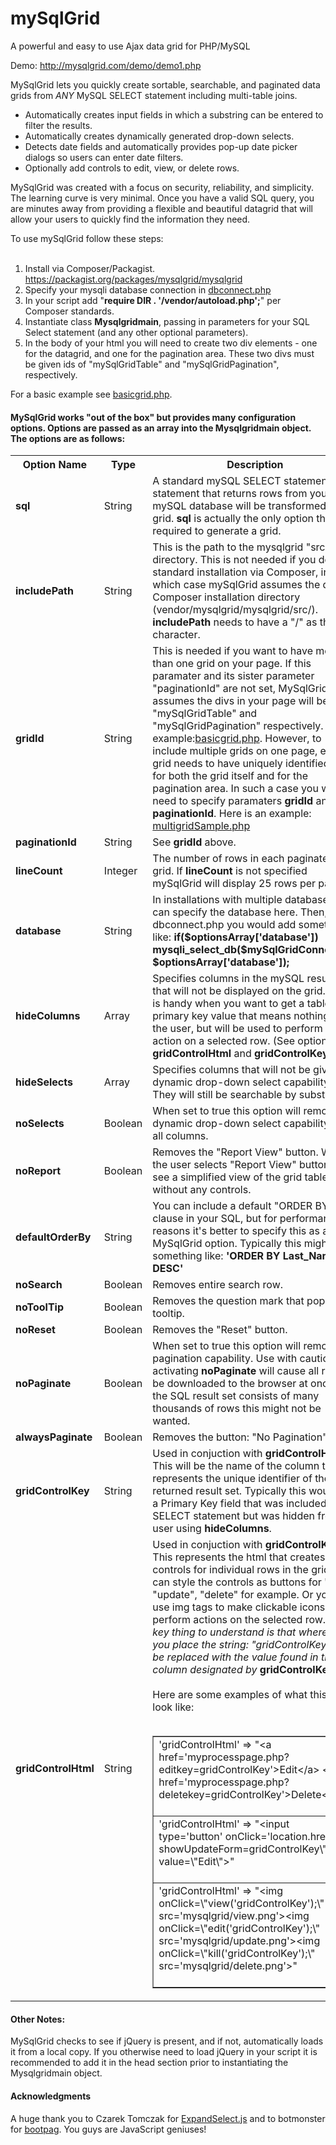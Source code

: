 # mySqlGrid
A powerful and easy to use Ajax data grid for PHP/MySQL

Demo: http://mysqlgrid.com/demo/demo1.php

MySqlGrid lets you quickly create sortable, searchable, and paginated data grids from *ANY* MySQL SELECT statement including multi-table joins.  

* Automatically creates input fields in which a substring can be entered to filter the results. 
* Automatically creates dynamically generated drop-down selects.
* Detects date fields and automatically provides pop-up date picker dialogs so users can enter date filters.
* Optionally add controls to edit, view, or delete rows.

MySqlGrid was created with a focus on security, reliability, and simplicity. The learning curve is very minimal. Once you have a valid SQL query, you are minutes away from providing a flexible and beautiful datagrid that will allow your users to quickly find the information they need.

To use mySqlGrid follow these steps:<br><br>
1. Install via Composer/Packagist. https://packagist.org/packages/mysqlgrid/mysqlgrid<br> 
2. Specify your mysqli database connection in <a href="https://github.com/escalibore/mySqlGrid/blob/master/src/dbconnect.php">dbconnect.php</a><br>
3. In your script add "<b>require __DIR__ . '/vendor/autoload.php';</b>" per Composer standards.<br> 
4. Instantiate class <b>Mysqlgridmain</b>, passing in parameters for your SQL Select statement (and any other optional parameters).<br>
5. In the body of your html you will need to create two div elements - one for the datagrid, and one for the pagination area.  These two divs must be given ids of "mySqlGridTable" and "mySqlGridPagination", respectively.<br>  

For a basic example see <a href="https://github.com/escalibore/mySqlGrid/blob/master/basicgrid.php">basicgrid.php</a>.

<h4>MySqlGrid works "out of the box" but provides many configuration options. Options are passed as an array into the Mysqlgridmain object.  The options are as follows:</h4>
<table>
<tr><th>Option Name</th><th>Type</th><th>Description</th></tr>
<tr><td><b>sql</b></td><td>String</td><td>A standard mySQL SELECT statement.  Any statement that returns rows from your mySQL database will be transformed into a grid.  <b>sql</b> is actually the only option that is required to generate a grid.</td></tr>
<tr><td><b>includePath</b></td><td>String</td><td>This is the path to the mysqlgrid "src" directory.  This is not needed if you do a standard installation via Composer, in which case mySqlGrid assumes the default Composer installation directory (vendor/mysqlgrid/mysqlgrid/src/).  <b>includePath</b> needs to have a "/" as the last character.</td></tr>

<tr><td><b>gridId</b></td><td>String</td><td>This is needed if you want to have more than one grid on your page.  If this paramater and its sister parameter "paginationId" are not set, MySqlGrid assumes the divs in your page will be "mySqlGridTable" and "mySqlGridPagination" respectively. For example:<a href="https://github.com/escalibore/mySqlGrid/blob/master/basicgrid.php">basicgrid.php</a>. However, to include multiple grids on one page, each grid needs to have uniquely identified divs for both the grid itself and for the pagination area.  In such a case you will need to specify paramaters <b>gridId</b> and <b>paginationId</b>.  Here is an example: <a href="https://github.com/escalibore/mySqlGrid/blob/master/multigridSample.php">multigridSample.php</a></td></tr>

<tr><td><b>paginationId</b></td><td>String</td><td>See <b>gridId</b> above.</td></tr>

<tr><td><b>lineCount</b></td><td>Integer</td><td>The number of rows in each paginated grid.  If <b>lineCount</b> is not specified mySqlGrid will display 25 rows per page.</td></tr>

<tr><td><b>database</b></td><td>String</td><td>In installations with multiple databases you can specify the database here.  Then, in dbconnect.php you would add something like: <b>if($optionsArray['database']) mysqli_select_db($mySqlGridConnection, $optionsArray['database']);</b></td></tr>

<tr><td><b>hideColumns</b></td><td>Array</td><td>Specifies columns in the mySQL result set that will not be displayed on the grid.  This is handy when you want to get a table's primary key value that means nothing to the user, but will be used to perform an action on a selected row. (See options <b>gridControlHtml</b> and <b>gridControlKey</b>)</td></tr>
<tr><td><b>hideSelects</b></td><td>Array</td><td>Specifies columns that will not be given dynamic drop-down select capability.  They will still be searchable by substring.</td></tr>
<tr><td><b>noSelects</b></td><td>Boolean</td><td>When set to true this option will remove dynamic drop-down select capability from all columns.</td></tr>

<tr><td><b>noReport</b></td><td>Boolean</td><td>Removes the "Report View" button. When the user selects "Report View" button they see a simplified view of the grid table without any controls.</td></tr>


<tr><td><b>defaultOrderBy</b></td><td>String</td><td>You can include a default "ORDER BY" clause in your SQL, but for performance reasons it's better to specify this as a MySqlGrid option. Typically this might look something like: <b>'ORDER BY Last_Name DESC'</b></td></tr>


<tr><td><b>noSearch</b></td><td>Boolean</td><td>Removes entire search row.</td></tr>
<tr><td><b>noToolTip</b></td><td>Boolean</td><td>Removes the question mark that pops up a tooltip.</td></tr>
<tr><td><b>noReset</b></td><td>Boolean</td><td>Removes the "Reset" button.</td></tr>


<tr><td><b>noPaginate</b></td><td>Boolean</td><td>When set to true this option will remove pagination capability. Use with caution: activating <b>noPaginate</b> will cause all rows to be downloaded to the browser at once. If the SQL result set consists of many thousands of rows this might not be wanted.</td></tr>
<tr><td><b>alwaysPaginate</b></td><td>Boolean</td><td>Removes the button: "No Pagination"</td></tr>
<tr><td><b>gridControlKey</b></td><td>String</td><td>Used in conjuction with <b>gridControlHtml</b>. This will be the name of the column that represents the unique identifier of the returned result set. Typically this would be a Primary Key field that was included in the SELECT statement but was hidden from the user using <b>hideColumns</b>.</td></tr>
<tr><td><b>gridControlHtml</b></td><td>String</td><td>Used in conjuction with <b>gridControlKey</b>. This represents the html that creates controls for individual rows in the grid.  You can style the controls as buttons for "view" "update", "delete" for example.  Or you can use img tags to make clickable icons that perform actions on the selected row. <i>The key thing to understand is that wherever you place the string: "gridControlKey" it will be replaced with the value found in the column designated by</i> <b>gridControlKey</b>.<br><br>Here are some examples of what this might look like:<br><br>
<table border="1"><tr><td>
'gridControlHtml' =&gt; &quot;&lt;a href='myprocesspage.php?editkey=gridControlKey'&gt;Edit&lt;/a&gt; &lt;a href='myprocesspage.php?deletekey=gridControlKey'&gt;Delete&lt;/a&gt;&quot;<br><br>
</td></tr>
<tr><td>
'gridControlHtml' =&gt; &quot;&lt;input type='button' onClick='location.href=\&quot;?showUpdateForm=gridControlKey\&quot;' value=\&quot;Edit\&quot;&gt;&quot;<br><br>
</td></tr>
<tr><td>
'gridControlHtml' =&gt; &quot;&lt;img onClick=\&quot;view('gridControlKey');\&quot; src='mysqlgrid/view.png'&gt;&lt;img onClick=\&quot;edit('gridControlKey');\&quot; src='mysqlgrid/update.png'&gt;&lt;img onClick=\&quot;kill('gridControlKey');\&quot; src='mysqlgrid/delete.png'&gt;&quot;<br><br>
</td></tr>
</table>
</td></tr>
</table>
<h4>Other Notes:</h4>
MySqlGrid checks to see if jQuery is present, and if not, automatically loads it from a local copy. If you otherwise need to load jQuery in your script it is recommended to add it in the head section prior to instantiating the Mysqlgridmain object.

<h4>Acknowledgments</h4>
A huge thank you to Czarek Tomczak for <a href="https://code.google.com/p/expandselect/">ExpandSelect.js</a> and to botmonster for <a href="http://botmonster.com/jquery-bootpag/#.VZqNtvlViko">bootpag</a>.  You guys are JavaScript geniuses!
